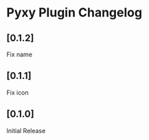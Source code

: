 <!-- Keep a Changelog guide -> https://keepachangelog.com -->
<!-- See https://github.com/JetBrains/gradle-changelog-plugin -->

# Pyxy Plugin Changelog

## [0.1.2]
Fix name

## [0.1.1]
Fix icon

## [0.1.0]
Initial Release
